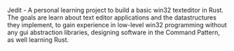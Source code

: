 Jedit - A personal learning project to build a basic win32 texteditor in Rust. The goals are learn about text editor applications and the datastructures they implement, to gain experience in low-level win32 programming without any gui abstraction libraries, designing software in the Command Pattern, as well learning Rust.